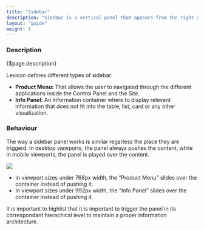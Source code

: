 ```yaml
---
title: "Sidebar"
description: "Sidebar is a vertical panel that appears from the right or the left side of the screen and that is triggered from certain buttons."
layout: "guide"
weight: 1
---
```


### Description

{$page.description}

Lexicon defines different types of sidebar:
* **Product Menu:** That allows the user to navigated through the different applications inside the Control Panel and the Site.
* **Info Panel:** An information container where to display relevant information that does not fit into the table, list, card or any other visualization.

### Behaviour

The way a sidebar panel works is similar regarless the place they are triggerd. In desktop viewports, the panel always pushes the content, while in mobile viewports, the panel is played over the content.

![](../../../images/SidebarInfoPanelRespPM-IP-Open.jpg)

* In viewport sizes under 768px width, the “Product Menu” slides over the container instead of pushing it.
* In viewport sizes under 992px width, the “Info Panel” slides over the container instead of pushing it.

It is important to highlist that it is important to trigger the panel in its correspondant hierachical level to maintain a proper information architecture.